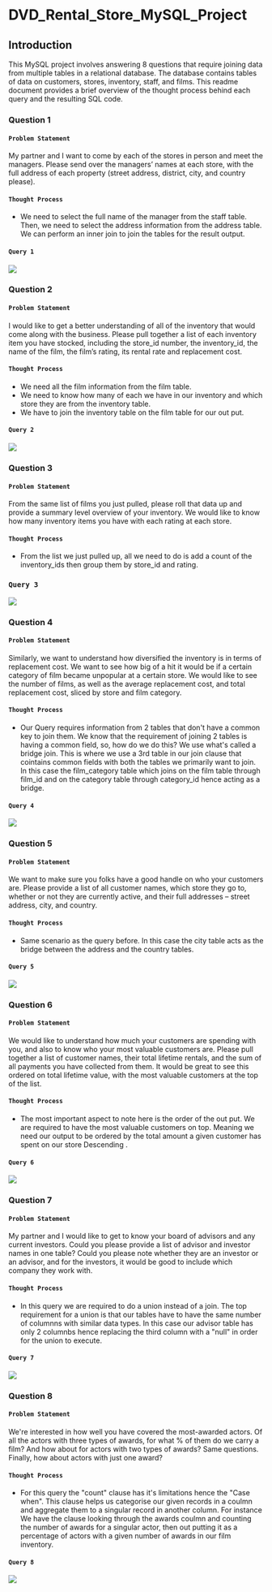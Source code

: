 # **DVD_Rental_Store_MySQL_Project**
## **Introduction**
This MySQL project involves answering 8 questions that require joining data from multiple tables in a relational database. The database contains tables of data on customers, stores, inventory, staff, and films. This readme document provides a brief overview of the thought process behind each query and the resulting SQL code.

### **Question 1**
#### `Problem Statement`
My partner and I want to come by each of the stores in person and meet the managers. Please send over the managers’ names at each store, with the full address of each property (street address, district, city, and country please).

#### `Thought Process`
- We need to select the full name of the manager from the staff table. Then, we need to select the address information from the address table. We can perform an inner join to join the tables for the result output.

#### `Query 1`
<img src="https://github.com/Symo-Stuart/DVD_Rental_Store_MySQL_Project/blob/main/Queries/Query%201.png">

### **Question 2**
#### `Problem Statement`
I would like to get a better understanding of all of the inventory that would come along with the business. Please pull together a list of each inventory item you have stocked, including the store_id number, the inventory_id, the name of the film, the film’s rating, its rental rate and replacement cost.

#### `Thought Process`
- We need all the film information from the film table.
- We need to know how many of each we have in our inventory and which store they are from the inventory table.
- We have to join the inventory table on the film table for our out put.

#### `Query 2`
<img src="https://github.com/Symo-Stuart/DVD_Rental_Store_MySQL_Project/blob/main/Queries/Query%202.png">

### **Question 3**
#### `Problem Statement`
From the same list of films you just pulled, please roll that data up and provide a summary level overview of your inventory. We would like to know how many inventory items you have with each rating at each store.

#### `Thought Process`
- From the list we just pulled up, all we need to do is add a count of the inventory_ids then group them by store_id and rating.

### `Query 3`
<img src="https://github.com/Symo-Stuart/DVD_Rental_Store_MySQL_Project/blob/main/Queries/Query%203.png">

### **Question 4**
#### `Problem Statement`
Similarly, we want to understand how diversified the inventory is in terms of replacement cost. We want to see how big of a hit it would be if a certain category of film became unpopular at a certain store. We would like to see the number of films, as well as the average replacement cost, and total replacement cost, sliced by store and film category.

#### `Thought Process`
- Our Query requires information from 2 tables that don't have a common key to join them. We know that the requirement of joining 2 tables is having a common field, so, how do we do this? We use what's called a bridge join. This is where we use a 3rd table in our join clause that cointains common fields with both the tables we primarily want to join. In this case the film_category table which joins on the film table through film_id and on the category table through category_id hence acting as a bridge.

#### `Query 4`
<img src="https://github.com/Symo-Stuart/DVD_Rental_Store_MySQL_Project/blob/main/Queries/Query%204.png">

### **Question 5**
#### `Problem Statement`
We want to make sure you folks have a good handle on who your customers are. Please provide a list of all customer names, which store they go to, whether or not they are currently active, and their full addresses – street address, city, and country.

#### `Thought Process`
- Same scenario as the query before. In this case the city table acts as the bridge between the address and the country tables.

#### `Query 5`
<img src="https://github.com/Symo-Stuart/DVD_Rental_Store_MySQL_Project/blob/main/Queries/Query%205.png">

### **Question 6**
#### `Problem Statement`
We would like to understand how much your customers are spending with you, and also to know who your most valuable customers are. Please pull together a list of customer names, their total lifetime rentals, and the sum of all payments you have collected from them. It would be great to see this ordered on total lifetime value, with the most valuable customers at the top of the list.

#### `Thought Process`
- The most important aspect to note here is the order of the out put. We are required to have the most valuable customers on top. Meaning we need our output to be ordered by the total amount a given customer has spent on our store Descending .

#### `Query 6`
<img src="https://github.com/Symo-Stuart/DVD_Rental_Store_MySQL_Project/blob/main/Queries/Query%206.png">

### **Question 7**
#### `Problem Statement`
My partner and I would like to get to know your board of advisors and any current investors. Could you please provide a list of advisor and investor names in one table? Could you please note whether they are an investor or an advisor, and for the investors, it would be good to include which company they work with.

#### `Thought Process`
- In this query we are required to do a union instead of a join. The top requirement for a union is that our tables have to have the same number of columnns with similar data types. In this case our advisor table has only 2 columnbs hence replacing the third column with a "null" in order for the union to execute.

#### `Query 7`
<img src="https://github.com/Symo-Stuart/DVD_Rental_Store_MySQL_Project/blob/main/Queries/Query%207.png">

### **Question 8**
#### `Problem Statement`
We're interested in how well you have covered the most-awarded actors. Of all the actors with three types of awards, for what % of them do we carry a film? And how about for actors with two types of awards? Same questions.  Finally, how about actors with just one award?

#### `Thought Process`
- For this query the "count" clause has it's limitations hence the "Case when". This clause helps us categorise our given records in a coulmn and aggregate them to a singular record in another column. For instance We have the clause looking through the awards coulmn and counting the number of awards for a singular actor, then out putting it as a percentage of actors with a given number of awards in our film inventory.

#### `Query 8`
<img src="https://github.com/Symo-Stuart/DVD_Rental_Store_MySQL_Project/blob/main/Queries/Query%208.png">